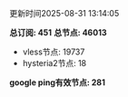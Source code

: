 更新时间2025-08-31 13:14:05

**总订阅: 451**
**总节点: 46013**
- vless节点: 19737
- hysteria2节点: 18

**google ping有效节点: 281**
